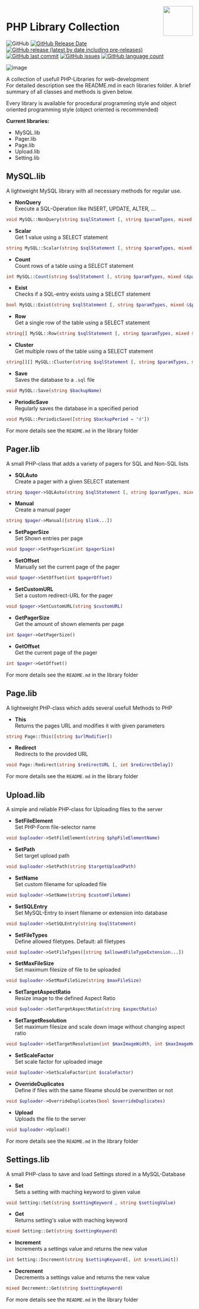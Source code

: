 <img align="right" width="80" height="80" data-rmimg src="https://endev.at/content/projects/PHP-Library-Collection/EndevLibs_Logo_128.png">

# PHP Library Collection

![GitHub](https://img.shields.io/github/license/TobiHatti/PHP-Library-Collection)
[![GitHub Release Date](https://img.shields.io/github/release-date/TobiHatti/PHP-Library-Collection)](https://github.com/TobiHatti/PHP-Library-Collection/releases)
[![GitHub release (latest by date including pre-releases)](https://img.shields.io/github/v/release/TobiHatti/PHP-Library-Collection?include_prereleases)](https://github.com/TobiHatti/PHP-Library-Collection/releases)
[![GitHub last commit](https://img.shields.io/github/last-commit/TobiHatti/PHP-Library-Collection)](https://github.com/TobiHatti/PHP-Library-Collection/commits/master)
[![GitHub issues](https://img.shields.io/github/issues-raw/TobiHatti/PHP-Library-Collection)](https://github.com/TobiHatti/PHP-Library-Collection/issues)
[![GitHub language count](https://img.shields.io/github/languages/count/TobiHatti/PHP-Library-Collection)](https://github.com/TobiHatti/PHP-Library-Collection)

![image](https://endev.at/content/projects/PHP-Library-Collection/PHPLibraryCollection_Banner_1080.png)

A collection of usefull PHP-Libraries for web-development<br />
For detailed description see the README.md in each libraries folder.
A brief summary of all classes and methods is given below.

Every library is available for procedural programming style 
and object oriented programming style (object oriented is recommended)

__Current libraries:__
- MySQL.lib
- Pager.lib
- Page.lib
- Upload.lib
- Setting.lib

## MySQL.lib
A lightweight MySQL library with all necessary methods for regular use.

- __NonQuery__<br />
Execute a SQL-Operation like INSERT, UPDATE, ALTER, ...<br />
```php
void MySQL::NonQuery(string $sqlStatement [, string $paramTypes, mixed &$parameters...])
```

- __Scalar__<br />
Get 1 value using a SELECT statement<br />
```php
string MySQL::Scalar(string $sqlStatement [, string $paramTypes, mixed &$parameters...])
```

- __Count__<br />
Count rows of a table using a SELECT statement<br />
```php
int MySQL::Count(string $sqlStatement [, string $paramTypes, mixed &$parameters...])
```

- __Exist__<br />
Checks if a SQL-entry exists using a SELECT statement<br />
```php
bool MySQL::Exist(string $sqlStatement [, string $paramTypes, mixed &$parameters...])
```

- __Row__<br />
Get a single row of the table using a SELECT statement<br />
```php
string[] MySQL::Row(string $sqlStatement [, string $paramTypes, mixed &$parameters...])
```

- __Cluster__<br />
Get multiple rows of the table using a SELECT statement<br />
```php
string[][] MySQL::Cluster(string $sqlStatement [, string $paramTypes, mixed &$parameters...])
```

- __Save__<br />
Saves the database to a `.sql` file<br />
```php
void MySQL::Save(string $backupName)
```

- __PeriodicSave__<br />
Regularly saves the database in a specified period<br />
```php
void MySQL::PeriodicSave([string $backupPeriod = "d"])
```

For more details see the `README.md` in the library folder

## Pager.lib
A small PHP-class that adds a variety of pagers for SQL and Non-SQL lists

- __SQLAuto__<br />
Create a pager with a given SELECT statement<br />
```php
string $pager->SQLAuto(string $sqlStatement [, string $paramTypes, mixed &$parameters...])
```

- __Manual__<br />
Create a manual pager<br />
```php
string $pager->Manual([string $link...])
```

- __SetPagerSize__<br />
Set Shown entries per page<br />
```php
void $pager->SetPagerSize(int $pagerSize)
```

- __SetOffset__<br />
Manually set the current page of the pager<br />
```php
void $pager->SetOffset(int $pagerOffset)
```

- __SetCustomURL__<br />
Set a custom redirect-URL for the pager<br />
```php
void $pager->SetCustomURL(string $customURL)
```

- __GetPagerSize__<br />
Get the amount of shown elements per page<br />
```php
int $pager->GetPagerSize()
```

- __GetOffset__<br />
Get the current page of the pager<br />
```php
int $pager->GetOffset()
```

For more details see the `README.md` in the library folder

## Page.lib
A lightweight PHP-class which adds several usefull Methods to PHP
- __This__<br />
Returns the pages URL and modifies it with given parameters<br />
```php
string Page::This([string $urlModifier])
```

- __Redirect__<br />
Redirects to the provided URL<br />
```php
void Page::Redirect(string $redirectURL [, int $redirectDelay])
```

For more details see the `README.md` in the library folder

## Upload.lib
A simple and reliable PHP-class for Uploading files to the server

- __SetFileElement__<br />
Set PHP-Form file-selector name<br />
```php
void $uploader->SetFileElement(string $phpFileElementName)
```

- __SetPath__<br />
Set target upload path<br />
```php
void $uploader->SetPath(string $targetUploadPath)
```

- __SetName__<br />
Set custom filename for uploaded file<br />
```php
void $uploader->SetName(string $customFileName)
```

- __SetSQLEntry__<br />
Set MySQL-Entry to insert filename or extension into database<br />
```php
void $uploader->SetSQLEntry(string $sqlStatement)
```

- __SetFileTypes__<br />
Define allowed filetypes. Default: all filetypes<br />
```php
void $uploader->SetFileTypes([string $allowedFileTypeExtension...])
```

- __SetMaxFileSize__<br />
Set maximum filesize of file to be uploaded<br />
```php
void $uploader->SetMaxFileSize(string $maxFileSize)
```

- __SetTargetAspectRatio__<br />
Resize image to the defined Aspect Ratio<br />
```php
void $uploader->SetTargetAspectRatio(string $aspectRatio)
```

- __SetTargetResolution__<br />
Set maximum filesize and scale down image without changing aspect ratio<br />
```php
void $uploader->SetTargetResolution(int $maxImageWidth, int $maxImageHeight)
```

- __SetScaleFactor__<br />
Set scale factor for uploaded image<br />
```php
void $uploader->SetScaleFactor(int $scaleFactor)
```

- __OverrideDuplicates__<br />
Define if files with the same fileame should be overwritten or not<br />
```php
void $uploader->OverrideDuplicates(bool $overrideDuplicates)
```

- __Upload__<br />
Uploads the file to the server<br />
```php
void $uploader->Upload()
```


For more details see the `README.md` in the library folder

## Settings.lib
A small PHP-class to save and load Settings stored in a MySQL-Database
- __Set__<br />
Sets a setting with maching keyword to given value<br />
```php
void Setting::Set(string $settingKeyword , string $settingValue)
```

- __Get__<br />
Returns setting's value with maching keyword<br />
```php
mixed Setting::Get(string $settingKeyword)
```

- __Increment__<br />
Increments a settings value and returns the new value<br />
```php
int Setting::Increment(string $settingKeyword[, int $resetLimit])
```

- __Decrement__<br />
Decrements a settings value and returns the new value<br />
```php
mixed Decrement::Get(string $settingKeyword)
```


For more details see the `README.md` in the library folder
